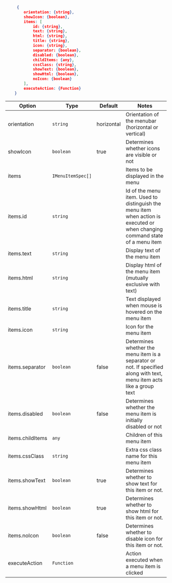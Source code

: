 ```json
     {
        orientation: {string},
        showIcon: {boolean},
        items: [
            id: {string},
            text: {string},
            html: {string},
            title: {string},
            icon: {string},
            separator: {boolean},
            disabled: {boolean},
            childItems: {any},
            cssClass: {string},
            showText: {boolean},
            showHtml: {boolean},
            noIcon: {boolean}
        ],
        executeAction: {Function}
    }
```

| Option           | Type              | Default    | Notes                                                                                                                        |
| ---------------- | ----------------- | ---------- | ---------------------------------------------------------------------------------------------------------------------------- |
| orientation      | `string`          | horizontal | Orientation of the menubar (horizontal or vertical)                                                                          |
| showIcon         | `boolean`         | true       | Determines whether icons are visible or not                                                                                  |
| items            | `IMenuItemSpec[]` |            | Items to be displayed in the menu                                                                                            |
| items.id         | `string`          |            | Id of the menu item. Used to distinguish the menu item when action is executed or when changing command state of a menu item |
| items.text       | `string`          |            | Display text of the menu item                                                                                                |
| items.html       | `string`          |            | Display html of the menu item (mutually exclusive with text)                                                                 |
| items.title      | `string`          |            | Text displayed when mouse is hovered on the menu item                                                                        |
| items.icon       | `string`          |            | Icon for the menu item                                                                                                       |
| items.separator  | `boolean`         | false      | Determines whether the menu item is a separator or not. If specified along with text, menu item acts like a group text       |
| items.disabled   | `boolean`         | false      | Determines whether the menu item is initially disabled or not                                                                |
| items.childItems | `any`             |            | Children of this menu item                                                                                                   |
| items.cssClass   | `string`          |            | Extra css class name for this menu item                                                                                      |
| items.showText   | `boolean`         | true       | Determines whether to show text for this item or not.                                                                        |
| items.showHtml   | `boolean`         | true       | Determines whether to show html for this item or not.                                                                        |
| items.noIcon     | `boolean`         | false      | Determines whether to disable icon for this item or not.                                                                     |
| executeAction    | `Function`        |            | Action executed when a menu item is clicked                                                                                  |
